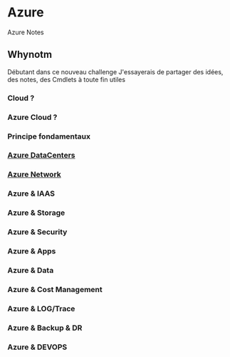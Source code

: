# Azure
Azure Notes


## Whynotm
Débutant dans ce nouveau challenge
J'essayerais de partager des idées, des notes, des Cmdlets à toute fin utiles


###  Cloud ? 


### Azure Cloud ?


### Principe fondamentaux

### [Azure DataCenters](./AzureDataCenters.md)


### [Azure Network](./AzureNetwork.md) 


### Azure & IAAS

### Azure & Storage

### Azure & Security

### Azure & Apps

### Azure & Data


### Azure & Cost Management


### Azure & LOG/Trace

### Azure & Backup & DR

### Azure & DEVOPS

